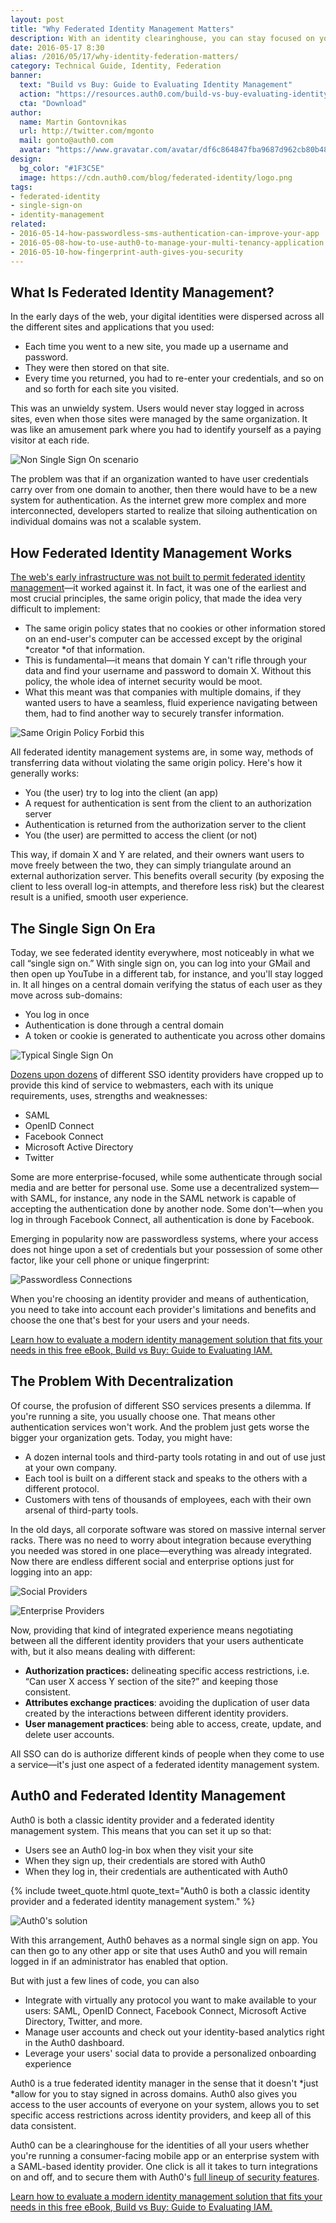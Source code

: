 ```yaml
---
layout: post
title: "Why Federated Identity Management Matters"
description: With an identity clearinghouse, you can stay focused on your business, not figuring out who your users are.
date: 2016-05-17 8:30
alias: /2016/05/17/why-identity-federation-matters/
category: Technical Guide, Identity, Federation
banner:
  text: "Build vs Buy: Guide to Evaluating Identity Management"
  action: "https://resources.auth0.com/build-vs-buy-evaluating-identity-management/"
  cta: "Download"
author:
  name: Martin Gontovnikas
  url: http://twitter.com/mgonto
  mail: gonto@auth0.com
  avatar: "https://www.gravatar.com/avatar/df6c864847fba9687d962cb80b482764??s=60"
design:
  bg_color: "#1F3C5E"
  image: https://cdn.auth0.com/blog/federated-identity/logo.png
tags:
- federated-identity
- single-sign-on
- identity-management
related:
- 2016-05-14-how-passwordless-sms-authentication-can-improve-your-app
- 2016-05-08-how-to-use-auth0-to-manage-your-multi-tenancy-application
- 2016-05-10-how-fingerprint-auth-gives-you-security
---
```


## What Is Federated Identity Management?

In the early days of the web, your digital identities were dispersed across all the different sites and applications that you used:

* Each time you went to a new site, you made up a username and password.
* They were then stored on that site.
* Every time you returned, you had to re-enter your credentials, and so on and so forth for each site you visited.

This was an unwieldy system. Users would never stay logged in across sites, even when those sites were managed by the same organization. It was like an amusement park where you had to identify yourself as a paying visitor at each ride.

![Non Single Sign On scenario](https://cdn.auth0.com/blog/federated-identity/non-sso-scenario.png)

The problem was that if an organization wanted to have user credentials carry over from one domain to another, then there would have to be a new system for authentication. As the internet grew more complex and more interconnected, developers started to realize that siloing authentication on individual domains was not a scalable system.

## How Federated Identity Management Works

[The web's early infrastructure was not built to permit federated identity management](https://resources.auth0.com/build-vs-buy-evaluating-identity-management/)—it worked against it. In fact, it was one of the earliest and most crucial principles, the same origin policy, that made the idea very difficult to implement:

* The same origin policy states that no cookies or other information stored on an end-user's computer can be accessed except by the original *creator *of that information.
* This is fundamental—it means that domain Y can't rifle through your data and find your username and password to domain X. Without this policy, the whole idea of internet security would be moot.
* What this meant was that companies with multiple domains, if they wanted users to have a seamless, fluid experience navigating between them, had to find another way to securely transfer information.

![Same Origin Policy Forbid this](https://cdn.auth0.com/blog/federated-identity/same-origin-policy-forbids-this.png)

All federated identity management systems are, in some way, methods of transferring data without violating the same origin policy. Here's how it generally works:

* You (the user) try to log into the client (an app)
* A request for authentication is sent from the client to an authorization server
* Authentication is returned from the authorization server to the client
* You (the user) are permitted to access the client (or not)

This way, if domain X and Y are related, and their owners want users to move freely between the two, they can simply triangulate around an external authorization server. This benefits overall security (by exposing the client to less overall log-in attempts, and therefore less risk) but the clearest result is a unified, smooth user experience.

## The Single Sign On Era

Today, we see federated identity everywhere, most noticeably in what we call “single sign on.” With single sign on, you can log into your GMail and then open up YouTube in a different tab, for instance, and you'll stay logged in. It all hinges on a central domain verifying the status of each user as they move across sub-domains:

* You log in once
* Authentication is done through a central domain
* A token or cookie is generated to authenticate you across other domains

![Typical Single Sign On](https://cdn.auth0.com/blog/federated-identity/typical-sso.png)

[Dozens upon dozens](https://auth0.com/docs/identityproviders#enterprise) of different SSO identity providers have cropped up to provide this kind of service to webmasters, each with its unique requirements, uses, strengths and weaknesses:

* SAML
* OpenID Connect
* Facebook Connect
* Microsoft Active Directory
* Twitter

Some are more enterprise-focused, while some authenticate through social media and are better for personal use. Some use a decentralized system—with SAML, for instance, any node in the SAML network is capable of accepting the authentication done by another node. Some don't—when you log in through Facebook Connect, all authentication is done by Facebook.

Emerging in popularity now are passwordless systems, where your access does not hinge upon a set of credentials but your possession of some other factor, like your cell phone or unique fingerprint:

![Passwordless Connections](https://cdn.auth0.com/blog/federated-identity/passwordless-connections.png)

When you're choosing an identity provider and means of authentication, you need to take into account each provider's limitations and benefits and choose the one that's best for your users and your needs.

[Learn how to evaluate a modern identity management solution that fits your needs in this free eBook, Build vs Buy: Guide to Evaluating IAM.](https://resources.auth0.com/build-vs-buy-evaluating-identity-management/)

## The Problem With Decentralization

Of course, the profusion of different SSO services presents a dilemma. If you're running a site, you usually choose one. That means other authentication services won't work. And the problem just gets worse the bigger your organization gets. Today, you might have:

* A dozen internal tools and third-party tools rotating in and out of use just at your own company.
* Each tool is built on a different stack and speaks to the others with a different protocol.
* Customers with tens of thousands of employees, each with their own arsenal of third-party tools.

In the old days, all corporate software was stored on massive internal server racks. There was no need to worry about integration because everything you needed was stored in one place—everything was already integrated. Now there are endless different social and enterprise options just for logging into an app:

![Social Providers](https://cdn.auth0.com/blog/federated-identity/social-providers.png)

![Enterprise Providers](https://cdn.auth0.com/blog/federated-identity/enterprise-options.png)

Now, providing that kind of integrated experience means negotiating between all the different identity providers that your users authenticate with, but it also means dealing with different:

* **Authorization practices:** delineating specific access restrictions, i.e. “Can user X access Y section of the site?” and keeping those consistent.
* **Attributes exchange practices**: avoiding the duplication of user data created by the interactions between different identity providers.
* **User management practices**: being able to access, create, update, and delete user accounts.

All SSO can do is authorize different kinds of people when they come to use a service—it's just one aspect of a federated identity management system.

## Auth0 and Federated Identity Management  

Auth0 is both a classic identity provider and a federated identity management system. This means that you can set it up so that:

* Users see an Auth0 log-in box when they visit your site
* When they sign up, their credentials are stored with Auth0
* When they log in, their credentials are authenticated with Auth0

{% include tweet_quote.html quote_text="Auth0 is both a classic identity provider and a federated identity management system." %}

![Auth0's solution](https://cdn.auth0.com/blog/federated-identity/auth0.png)

With this arrangement, Auth0 behaves as a normal single sign on app. You can then go to any other app or site that uses Auth0 and you will remain logged in if an administrator has enabled that option.

But with just a few lines of code, you can also

* Integrate with virtually any protocol you want to make available to your users: SAML, OpenID Connect, Facebook Connect, Microsoft Active Directory, Twitter, and more.
* Manage user accounts and check out your identity-based analytics right in the Auth0 dashboard.
* Leverage your users' social data to provide a personalized onboarding experience

Auth0 is a true federated identity manager in the sense that it doesn't *just *allow for you to stay signed in across domains. Auth0 also gives you access to the user accounts of everyone on your system, allows you to set specific access restrictions across identity providers, and keep all of this data consistent.

Auth0 can be a clearinghouse for the identities of all your users whether you're running a consumer-facing mobile app or an enterprise system with a SAML-based identity provider. One click is all it takes to turn integrations on and off, and to secure them with Auth0's [full lineup of security features](https://auth0.com/security).

[Learn how to evaluate a modern identity management solution that fits your needs in this free eBook, Build vs Buy: Guide to Evaluating IAM.](https://resources.auth0.com/build-vs-buy-evaluating-identity-management/)
